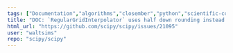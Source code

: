 ```yaml
---
tags: ["Documentation","algorithms","closember","python","scientific-computing","scipy","scipy.interpolate"]
title: "DOC: `RegularGridInterpolator` uses half down rounding instead of half up"
html_url: "https://github.com/scipy/scipy/issues/21095"
user: "waltsims"
repo: "scipy/scipy"
---
```


